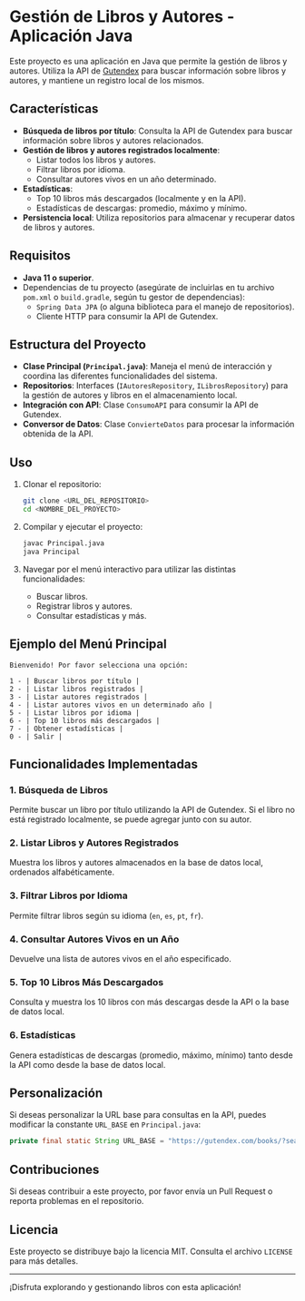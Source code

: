 
# Gestión de Libros y Autores - Aplicación Java

Este proyecto es una aplicación en Java que permite la gestión de libros y autores. Utiliza la API de [Gutendex](https://gutendex.com) para buscar información sobre libros y autores, y mantiene un registro local de los mismos.

## Características

- **Búsqueda de libros por título**: Consulta la API de Gutendex para buscar información sobre libros y autores relacionados.
- **Gestión de libros y autores registrados localmente**:
  - Listar todos los libros y autores.
  - Filtrar libros por idioma.
  - Consultar autores vivos en un año determinado.
- **Estadísticas**:
  - Top 10 libros más descargados (localmente y en la API).
  - Estadísticas de descargas: promedio, máximo y mínimo.
- **Persistencia local**: Utiliza repositorios para almacenar y recuperar datos de libros y autores.

## Requisitos

- **Java 11 o superior**.
- Dependencias de tu proyecto (asegúrate de incluirlas en tu archivo `pom.xml` o `build.gradle`, según tu gestor de dependencias):
  - `Spring Data JPA` (o alguna biblioteca para el manejo de repositorios).
  - Cliente HTTP para consumir la API de Gutendex.

## Estructura del Proyecto

- **Clase Principal (`Principal.java`)**: Maneja el menú de interacción y coordina las diferentes funcionalidades del sistema.
- **Repositorios**: Interfaces (`IAutoresRepository`, `ILibrosRepository`) para la gestión de autores y libros en el almacenamiento local.
- **Integración con API**: Clase `ConsumoAPI` para consumir la API de Gutendex.
- **Conversor de Datos**: Clase `ConvierteDatos` para procesar la información obtenida de la API.

## Uso

1. Clonar el repositorio:

   ```bash
   git clone <URL_DEL_REPOSITORIO>
   cd <NOMBRE_DEL_PROYECTO>
   ```

2. Compilar y ejecutar el proyecto:

   ```bash
   javac Principal.java
   java Principal
   ```

3. Navegar por el menú interactivo para utilizar las distintas funcionalidades:
   - Buscar libros.
   - Registrar libros y autores.
   - Consultar estadísticas y más.

## Ejemplo del Menú Principal

```plaintext
Bienvenido! Por favor selecciona una opción:

1 - | Buscar libros por título |
2 - | Listar libros registrados |
3 - | Listar autores registrados |
4 - | Listar autores vivos en un determinado año |
5 - | Listar libros por idioma |
6 - | Top 10 libros más descargados |
7 - | Obtener estadísticas |
0 - | Salir |
```

## Funcionalidades Implementadas

### 1. Búsqueda de Libros
Permite buscar un libro por título utilizando la API de Gutendex. Si el libro no está registrado localmente, se puede agregar junto con su autor.

### 2. Listar Libros y Autores Registrados
Muestra los libros y autores almacenados en la base de datos local, ordenados alfabéticamente.

### 3. Filtrar Libros por Idioma
Permite filtrar libros según su idioma (`en`, `es`, `pt`, `fr`).

### 4. Consultar Autores Vivos en un Año
Devuelve una lista de autores vivos en el año especificado.

### 5. Top 10 Libros Más Descargados
Consulta y muestra los 10 libros con más descargas desde la API o la base de datos local.

### 6. Estadísticas
Genera estadísticas de descargas (promedio, máximo, mínimo) tanto desde la API como desde la base de datos local.

## Personalización

Si deseas personalizar la URL base para consultas en la API, puedes modificar la constante `URL_BASE` en `Principal.java`:

```java
private final static String URL_BASE = "https://gutendex.com/books/?search=";
```

## Contribuciones

Si deseas contribuir a este proyecto, por favor envía un Pull Request o reporta problemas en el repositorio.

## Licencia

Este proyecto se distribuye bajo la licencia MIT. Consulta el archivo `LICENSE` para más detalles.

---

¡Disfruta explorando y gestionando libros con esta aplicación!
